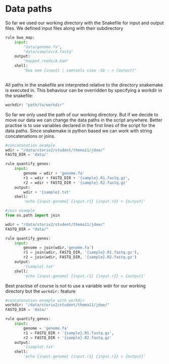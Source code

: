 # Data paths

So far we used our working directory with the Snakefile for input and output files. We defined input files along with their subdirectory

```python
rule bwa_map:
    input:
        "data/genome.fa",
        "data/samples/A.fastq"
    output:
        "mapped_reads/A.bam"
    shell:
        "bwa mem {input} | samtools view -Sb - > {output}"
        
```

All paths in the snakefile are interpreted relative to the directory snakemake is executed in. This behaviour can be overridden by specifying a workdir in the snakefile:

```python
workdir: "path/to/workdir"
```

So far we only used the path of our working directory. But if we decide to move our data we can change the data paths in the script anywhere. Better practise is to use variables declared in the first lines of the script for the data paths. Since snakemake is python based we can work with string concatenations or joins.

```python
#concatenation example
wdir = "/data/storix2/student/thema11/jdoe/"
FASTQ_DIR = 'data/'

rule quantify_genes:
    input:
        genome = wdir + 'genome.fa'
        r1 = wdir + FASTQ_DIR + '{sample}.R1.fastq.gz',
        r2 = wdir + FASTQ_DIR + '{sample}.R2.fastq.gz'
    output:
        wdir + '{sample}.txt'
    shell:
        'echo {input.genome} {input.r1} {input.r2} > {output}'
```

```python
#join example
from os.path import join

wdir = "/data/storix2/student/thema11/jdoe/"
FASTQ_DIR = "data/"

rule quantify_genes:
    input:
        genome = join(wdir,'genome.fa')
        r1 = join(wdir, FASTQ_DIR, '{sample}.R1.fastq.gz'),
        r2 = join(wdir, FASTQ_DIR, '{sample}.R2.fastq.gz')
    output:
        '{sample}.txt'
    shell:
        'echo {input.genome} {input.r1} {input.r2} > {output}'
```

Best practise of course is not to use a variable wdir for our working directory but the `workdir:` feature

```python
#concatenation example with workdir
workdir: "/data/storix2/student/thema11/jdoe/"
FASTQ_DIR = 'data/'

rule quantify_genes:
    input:
        genome = 'genome.fa'
        r1 = FASTQ_DIR + '{sample}.R1.fastq.gz',
        r2 = FASTQ_DIR + '{sample}.R2.fastq.gz'
    output:
        '{sample}.txt'
    shell:
        'echo {input.genome} {input.r1} {input.r2} > {output}'
```
